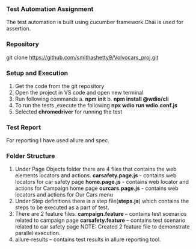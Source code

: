 ### Test Automation Assignment
The test automation is built using cucumber framework.Chai is used for assertion.

### Repository
git clone https://github.com/smithashetty9/Volvocars_proj.git


### Setup and Execution
1.	Get the code from the git repository
2.	Open the project in VS code and open new terminal
3.	Run following commands
    a.	**npm init**
    b.	**npm install @wdio/cli**
4.	To run the tests ,execute the following 
        **npx wdio run wdio.conf.js**
5.	Selected **chromedriver** for running the test

### Test Report
 For reporting I have used allure and spec.

### Folder Structure
1.	Under Page Objects folder there are 4 files that contains the web elements locators and actions.
    **carsafety.page.js** - contains web locators for car safety page
    **home.page.js**      - contains web locator and actions for Campaign home page
    **ourcars.page.js**   - contains web locators and actions for Our Cars menu
2.	Under Step definitions there is a step file(**steps.js**) which contains the steps to
     be executed as a part of test.
3.	There are 2 feature files.
    **campaign.feature**  – contains test scenarios related to campaign page
	**carsafety.feature** – contains test scenario related to car safety page
NOTE: Created 2 feature file to demonstrate parallel execution.
4.	allure-results – contains test results in allure reporting tool.


